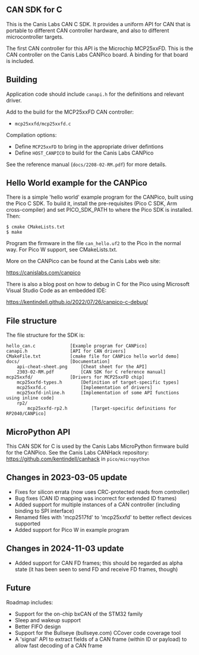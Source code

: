 ## CAN SDK for C

This is the Canis Labs CAN C SDK. It provides a uniform API for CAN that is portable to different CAN controller hardware, and also to different microcontroller targets.

The first CAN controller for this API is the Microchip MCP25xxFD. This is the CAN controller on the Canis Labs CANPico board. A binding for that board is included.

## Building

Application code should include `canapi.h` for the definitions and relevant driver.

Add to the build for the MCP25xxFD CAN controller:
* `mcp25xxfd/mcp25xxfd.c`

Compilation options:
* Define `MCP25xxFD` to bring in the appropriate driver defintions
* Define `HOST_CANPICO` to build for the Canis Labs CANPico

See the reference manual (`docs/2208-02-RM.pdf`) for more details.

## Hello World example for the CANPico

There is a simple 'hello world' example program for the CANPico, built using the Pico C SDK. To build it, install the pre-requisites (Pico C SDK, Arm cross-compiler) and set PICO_SDK_PATH to where the Pico SDK is installed. Then:

    $ cmake CMakeLists.txt
    $ make

Program the firmware in the file `can_hello.uf2` to the Pico in the normal way. For Pico W support, see CMakeLists.txt. 

More on the CANPico can be found at the Canis Labs web site:

https://canislabs.com/canpico

There is also a blog post on how to debug in C for the Pico using Microsoft Visual Studio Code as an embedded IDE:

https://kentindell.github.io/2022/07/26/canpico-c-debug/

## File structure

The file structure for the SDK is:

    hello_can.c             [Example program for CANPico]
    canapi.h                [API for CAN drivers]
    CMakeFile.txt           [cmake file for CANPico hello world demo]
    docs/                   [Documentation]
        api-cheat-sheet.png     [Cheat sheet for the API]
        2303-02-RM.pdf          [CAN SDK for C reference manual]
    mcp25xxfd/              [Drivers for MCP25xxFD chip]
        mcp25xxfd-types.h       [Definition of target-specific types]
        mcp25xxfd.c             [Implementation of drivers]
        mcp25xxfd-inline.h      [Implementation of some API functions using inline code]
        rp2/
            mcp25xxfd-rp2.h         [Target-specific definitions for RP2040/CANPico]

## MicroPython API

This CAN SDK for C is used by the Canis Labs MicroPython firmware build for the CANPico. See the Canis Labs CANHack repository: https://github.com/kentindell/canhack in `pico/micropython`

## Changes in 2023-03-05 update

- Fixes for silicon errata (now uses CRC-protected reads from controller)
- Bug fixes (CAN ID mapping was incorrect for extended ID frames)
- Added support for multiple instances of a CAN controller (including binding to SPI interface)
- Renamed files with 'mcp2517fd' to 'mcp25xxfd' to better reflect devices supported
- Added support for Pico W in example program

## Changes in 2024-11-03 update

- Added support for CAN FD frames; this should be regarded as alpha state (it has been seen to send FD and receive FD frames, though)

## Future

Roadmap includes:

- Support for the on-chip bxCAN of the STM32 family
- Sleep and wakeup support
- Better FIFO design
- Support for the Bullseye (bullseye.com) CCover code coverage tool
- A 'signal' API to extract fields of a CAN frame (within ID or payload) to allow
  fast decoding of a CAN frame

